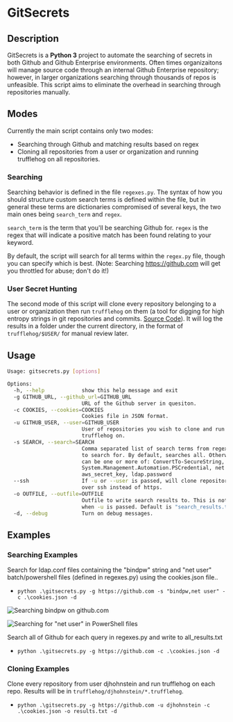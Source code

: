 # GitSecrets

## Description

GitSecrets is a **Python 3** project to automate the searching of secrets in both Github and Github Enterprise environments. Often times organizaitons will manage source code through an internal Github Enterprise repository; however, in larger organizations searching through thousands of repos is unfeasible. This script aims to eliminate the overhead in searching through repositories manually.

## Modes

Currently the main script contains only two modes:
- Searching through Github and matching results based on regex
- Cloning all repositories from a user or organization and running trufflehog on all repositories.

### Searching

Searching behavior is defined in the file `regexes.py`. The syntax of how you should structure custom search terms is defined within the file, but in general these terms are dictionaries compromised of several keys, the two main ones being `search_term` and `regex`.

`search_term` is the term that you'll be searching Github for. 
`regex` is the regex that will indicate a positive match has been found relating to your keyword.

By default, the script will search for all terms within the `regex.py` file, though you can specify which is best. (Note: Searching https://github.com will get you throttled for abuse; don't do it!)

### User Secret Hunting

The second mode of this script will clone every repository belonging to a user or organization then run `trufflehog` on them (a tool for digging for high entropy strings in git repositories and commits. [Source Code](https://github.com/dxa4481/truffleHog)). It will log the results in a folder under the current directory, in the format of `trufflehog/$USER/` for manual review later.

## Usage

```bash
Usage: gitsecrets.py [options]

Options:
  -h, --help            show this help message and exit
  -g GITHUB_URL, --github_url=GITHUB_URL
                        URL of the Github server in quesiton.
  -c COOKIES, --cookies=COOKIES
                        Cookies file in JSON format.
  -u GITHUB_USER, --user=GITHUB_USER
                        User of repositories you wish to clone and run
                        trufflehog on.
  -s SEARCH, --search=SEARCH
                        Comma separated list of search terms from regexes.py
                        to search for. By default, searches all. Otherwise,
                        can be one or more of: ConvertTo-SecureString, bindpw,
                        System.Management.Automation.PSCredential, net user,
                        aws_secret_key, ldap.password
  --ssh                 If -u or --user is passed, will clone repositories
                        over ssh instead of https.
  -o OUTFILE, --outfile=OUTFILE
                        Outfile to write search results to. This is not used
                        when -u is passed. Default is "search_results.txt"
  -d, --debug           Turn on debug messages.
```

## Examples

### Searching Examples

Search for ldap.conf files containing the "bindpw" string and "net user" batch/powershell files (defined in regexes.py) using the cookies.json file..

- `python .\gitsecrets.py -g https://github.com -s "bindpw,net user" -c .\cookies.json -d`

![Searching bindpw on github.com](https://i.imgur.com/krNltv4.png)

![Searching for "net user" in PowerShell files](https://i.imgur.com/zcGEmjT.png)

Search all of Github for each query in regexes.py and write to all_results.txt

- `python .\gitsecrets.py -g https://github.com -c .\cookies.json -d`

### Cloning Examples

Clone every repository from user djhohnstein and run trufflehog on each repo. Results will be in `trufflehog/djhohnstein/*.trufflehog`.

- `python .\gitsecrets.py -g https://github.com -u djhohnstein -c .\cookies.json -o results.txt -d` 
